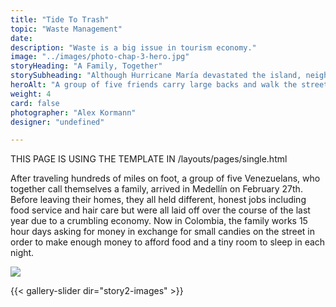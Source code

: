 ```yaml
---
title: "Tide To Trash"
topic: "Waste Management"
date:
description: "Waste is a big issue in tourism economy."
image: "../images/photo-chap-3-hero.jpg"
storyHeading: "A Family, Together"
storySubheading: "Although Hurricane María devastated the island, neighbors of a strangled channel in the heart of San Juan are hoping federal recovery funds will salvage a project to improve the living conditions in their communities."
heroAlt: "A group of five friends carry large backs and walk the streets at night to find a place to stay."
weight: 4
card: false
photographer: "Alex Kormann"
designer: "undefined"

---
```


THIS PAGE IS USING THE TEMPLATE IN
/layouts/pages/single.html

After traveling hundreds of miles on foot, a group of five Venezuelans, who together call themselves a family, arrived in Medellín on February 27th. Before leaving their homes, they all held different, honest jobs including food service and hair care but were all laid off over the course of the last year due to a crumbling economy. Now in Colombia, the family works 15 hour days asking for money in exchange for small candies on the street in order to make enough money to afford food and a tiny room to sleep in each night.

<div class="inner-story-image"><img src="/images/landscape.jpg"></div>

<div class="pull-quote"></div>

<div class="photo-card"></div>


{{< gallery-slider dir="story2-images" >}}
